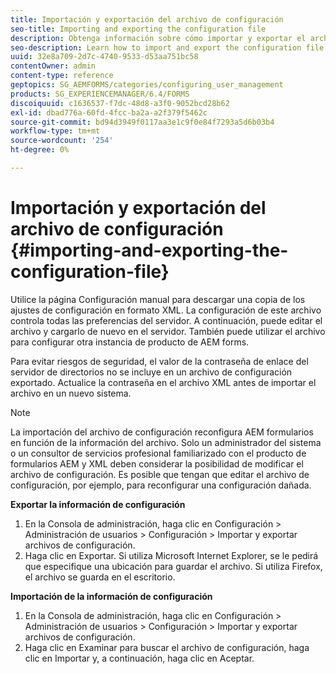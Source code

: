 ```yaml
---
title: Importación y exportación del archivo de configuración
seo-title: Importing and exporting the configuration file
description: Obtenga información sobre cómo importar y exportar el archivo de configuración para editar las preferencias del servidor o configurar otra instancia de producto de AEM forms.
seo-description: Learn how to import and export the configuration file in order to edit server preferences or configure another AEM forms product instance.
uuid: 32e8a709-2d7c-4740-9533-d53aa751bc58
contentOwner: admin
content-type: reference
geptopics: SG_AEMFORMS/categories/configuring_user_management
products: SG_EXPERIENCEMANAGER/6.4/FORMS
discoiquuid: c1636537-f7dc-48d8-a3f0-9052bcd28b62
exl-id: dbad776a-60fd-4fcc-ba2a-a2f379f5462c
source-git-commit: bd94d3949f0117aa3e1c9f0e84f7293a5d6b03b4
workflow-type: tm+mt
source-wordcount: '254'
ht-degree: 0%

---
```


# Importación y exportación del archivo de configuración {#importing-and-exporting-the-configuration-file}

Utilice la página Configuración manual para descargar una copia de los ajustes de configuración en formato XML. La configuración de este archivo controla todas las preferencias del servidor. A continuación, puede editar el archivo y cargarlo de nuevo en el servidor. También puede utilizar el archivo para configurar otra instancia de producto de AEM forms.

Para evitar riesgos de seguridad, el valor de la contraseña de enlace del servidor de directorios no se incluye en un archivo de configuración exportado. Actualice la contraseña en el archivo XML antes de importar el archivo en un nuevo sistema.

>[!NOTE]
>
>La importación del archivo de configuración reconfigura AEM formularios en función de la información del archivo. Solo un administrador del sistema o un consultor de servicios profesional familiarizado con el producto de formularios AEM y XML deben considerar la posibilidad de modificar el archivo de configuración. Es posible que tengan que editar el archivo de configuración, por ejemplo, para reconfigurar una configuración dañada.

**Exportar la información de configuración**

1. En la Consola de administración, haga clic en Configuración > Administración de usuarios > Configuración > Importar y exportar archivos de configuración.
1. Haga clic en Exportar. Si utiliza Microsoft Internet Explorer, se le pedirá que especifique una ubicación para guardar el archivo. Si utiliza Firefox, el archivo se guarda en el escritorio.

**Importación de la información de configuración**

1. En la Consola de administración, haga clic en Configuración > Administración de usuarios > Configuración > Importar y exportar archivos de configuración.
1. Haga clic en Examinar para buscar el archivo de configuración, haga clic en Importar y, a continuación, haga clic en Aceptar.
